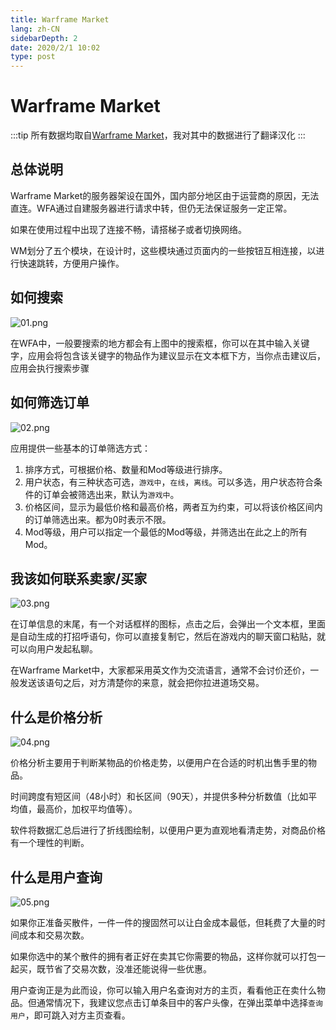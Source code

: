 ```yaml
---
title: Warframe Market
lang: zh-CN
sidebarDepth: 2
date: 2020/2/1 10:02
type: post
---
```


# Warframe Market

:::tip
所有数据均取自[Warframe Market](https://warframe.market)，我对其中的数据进行了翻译汉化
:::

## 总体说明

Warframe Market的服务器架设在国外，国内部分地区由于运营商的原因，无法直连。WFA通过自建服务器进行请求中转，但仍无法保证服务一定正常。

如果在使用过程中出现了连接不畅，请搭梯子或者切换网络。

WM划分了五个模块，在设计时，这些模块通过页面内的一些按钮互相连接，以进行快速跳转，方便用户操作。

## 如何搜索

![01.png](https://i.loli.net/2020/02/01/3cYFWRSi7QPsZG5.png)

在WFA中，一般要搜索的地方都会有上图中的搜索框，你可以在其中输入关键字，应用会将包含该关键字的物品作为建议显示在文本框下方，当你点击建议后，应用会执行搜索步骤

## 如何筛选订单

![02.png](https://i.loli.net/2020/02/01/wycEQK7VuJoPAzi.png)

应用提供一些基本的订单筛选方式：

1. 排序方式，可根据价格、数量和Mod等级进行排序。
2. 用户状态，有三种状态可选，`游戏中`，`在线`，`离线`。可以多选，用户状态符合条件的订单会被筛选出来，默认为`游戏中`。
3. 价格区间，显示为最低价格和最高价格，两者互为约束，可以将该价格区间内的订单筛选出来。都为0时表示不限。
4. Mod等级，用户可以指定一个最低的Mod等级，并筛选出在此之上的所有Mod。

## 我该如何联系卖家/买家

![03.png](https://i.loli.net/2020/02/01/epBhvRtf7CTqnco.png)

在订单信息的末尾，有一个对话框样的图标，点击之后，会弹出一个文本框，里面是自动生成的打招呼语句，你可以直接复制它，然后在游戏内的聊天窗口粘贴，就可以向用户发起私聊。

在Warframe Market中，大家都采用英文作为交流语言，通常不会讨价还价，一般发送该语句之后，对方清楚你的来意，就会把你拉进道场交易。

## 什么是价格分析

![04.png](https://i.loli.net/2020/02/01/awPtEr3gAfczDxJ.png)

价格分析主要用于判断某物品的价格走势，以便用户在合适的时机出售手里的物品。

时间跨度有短区间（48小时）和长区间（90天），并提供多种分析数值（比如平均值，最高价，加权平均值等）。

软件将数据汇总后进行了折线图绘制，以便用户更为直观地看清走势，对商品价格有一个理性的判断。

## 什么是用户查询

![05.png](https://i.loli.net/2020/02/01/oEeMRAx1ZvbIGpq.png)

如果你正准备买散件，一件一件的搜固然可以让白金成本最低，但耗费了大量的时间成本和交易次数。

如果你选中的某个散件的拥有者正好在卖其它你需要的物品，这样你就可以打包一起买，既节省了交易次数，没准还能说得一些优惠。

用户查询正是为此而设，你可以输入用户名查询对方的主页，看看他正在卖什么物品。但通常情况下，我建议您点击订单条目中的客户头像，在弹出菜单中选择`查询用户`，即可跳入对方主页查看。